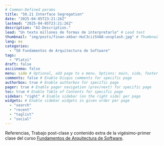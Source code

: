 ```yaml
---
# Common-Defined params
title: "50.21 Interface Segregation"
date: "2025-04-05T23:21:26Z"
lastmod: "2025-04-05T23:21:26Z"
description: "AI-Description."
lead: "Un texto millones de formas de interpretarlo" # Lead text
thumbnail: "img/posts/finan-akbar-HuC3cii5VA8-unsplash.jpg" # Thumbnail image
lang: es
categories:
  - "50 Fundamentos de Arquitectura de Software"
tags:
  - "Platzi"
draft: false
asciinema: false
menu: side # Optional, add page to a menu. Options: main, side, footer
comments: false # Enable Disqus comments for specific page
authorbox: true # Enable authorbox for specific page
pager: true # Enable pager navigation (prev/next) for specific page
toc: true # Enable Table of Contents for specific page
sidebar: "right" # Enable sidebar (on the right side) per page
widgets: # Enable sidebar widgets in given order per page
  - "search"
  - "recent"
  - "taglist"
  - "social"
---
```


Referencias, Trabajo post-clase y contenido extra de la vigésimo-primer clase del curso [Fundamentos de Arquitectura de Software](https://platzi.com/). 

<!--more-->

